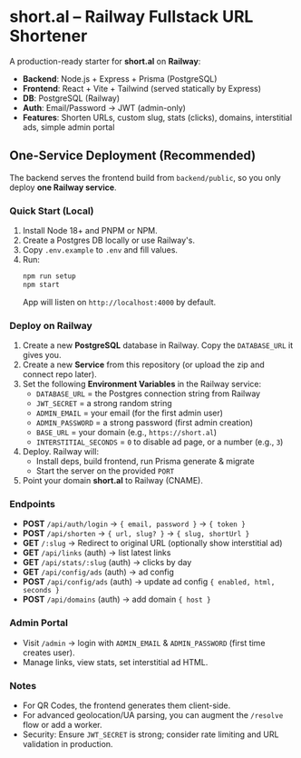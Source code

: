 # short.al – Railway Fullstack URL Shortener

A production-ready starter for **short.al** on **Railway**:
- **Backend**: Node.js + Express + Prisma (PostgreSQL)
- **Frontend**: React + Vite + Tailwind (served statically by Express)
- **DB**: PostgreSQL (Railway)
- **Auth**: Email/Password → JWT (admin-only)
- **Features**: Shorten URLs, custom slug, stats (clicks), domains, interstitial ads, simple admin portal

## One-Service Deployment (Recommended)
The backend serves the frontend build from `backend/public`, so you only deploy **one Railway service**.

### Quick Start (Local)
1. Install Node 18+ and PNPM or NPM.
2. Create a Postgres DB locally or use Railway's.
3. Copy `.env.example` to `.env` and fill values.
4. Run:
   ```bash
   npm run setup
   npm start
   ```
   App will listen on `http://localhost:4000` by default.

### Deploy on Railway
1. Create a new **PostgreSQL** database in Railway. Copy the `DATABASE_URL` it gives you.
2. Create a new **Service** from this repository (or upload the zip and connect repo later).
3. Set the following **Environment Variables** in the Railway service:
   - `DATABASE_URL` = the Postgres connection string from Railway
   - `JWT_SECRET` = a strong random string
   - `ADMIN_EMAIL` = your email (for the first admin user)
   - `ADMIN_PASSWORD` = a strong password (first admin creation)
   - `BASE_URL` = your domain (e.g., `https://short.al`)
   - `INTERSTITIAL_SECONDS` = `0` to disable ad page, or a number (e.g., `3`)
4. Deploy. Railway will:
   - Install deps, build frontend, run Prisma generate & migrate
   - Start the server on the provided `PORT`
5. Point your domain **short.al** to Railway (CNAME).

### Endpoints
- **POST** `/api/auth/login` → `{ email, password }` → `{ token }`
- **POST** `/api/shorten` → `{ url, slug? }` → `{ slug, shortUrl }`
- **GET** `/:slug` → Redirect to original URL (optionally show interstitial ad)
- **GET** `/api/links` (auth) → list latest links
- **GET** `/api/stats/:slug` (auth) → clicks by day
- **GET** `/api/config/ads` (auth) → ad config
- **POST** `/api/config/ads` (auth) → update ad config `{ enabled, html, seconds }`
- **POST** `/api/domains` (auth) → add domain `{ host }`

### Admin Portal
- Visit `/admin` → login with `ADMIN_EMAIL` & `ADMIN_PASSWORD` (first time creates user).
- Manage links, view stats, set interstitial ad HTML.

### Notes
- For QR Codes, the frontend generates them client-side.
- For advanced geolocation/UA parsing, you can augment the `/resolve` flow or add a worker.
- Security: Ensure `JWT_SECRET` is strong; consider rate limiting and URL validation in production.
